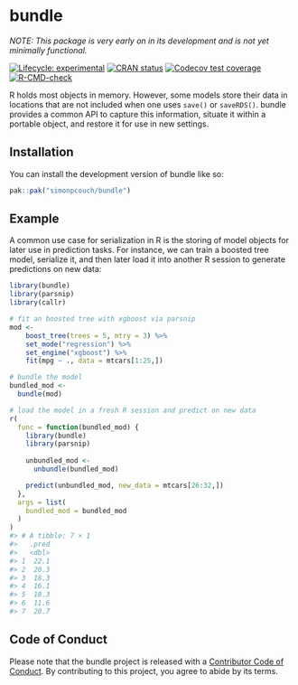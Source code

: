 
<!-- README.md is generated from README.Rmd. Please edit that file -->

# bundle

*NOTE: This package is very early on in its development and is not yet
minimally functional.*

<!-- badges: start -->

[![Lifecycle:
experimental](https://img.shields.io/badge/lifecycle-experimental-orange.svg)](https://lifecycle.r-lib.org/articles/stages.html#experimental)
[![CRAN
status](https://www.r-pkg.org/badges/version/bundle)](https://CRAN.R-project.org/package=bundle)
[![Codecov test
coverage](https://codecov.io/gh/simonpcouch/bundle/branch/main/graph/badge.svg)](https://app.codecov.io/gh/simonpcouch/bundle?branch=main)
[![R-CMD-check](https://github.com/simonpcouch/bundle/actions/workflows/R-CMD-check.yaml/badge.svg)](https://github.com/simonpcouch/bundle/actions/workflows/R-CMD-check.yaml)
<!-- badges: end -->

R holds most objects in memory. However, some models store their data in
locations that are not included when one uses `save()` or `saveRDS()`.
bundle provides a common API to capture this information, situate it
within a portable object, and restore it for use in new settings.

## Installation

You can install the development version of bundle like so:

``` r
pak::pak("simonpcouch/bundle")
```

## Example

A common use case for serialization in R is the storing of model objects
for later use in prediction tasks. For instance, we can train a boosted
tree model, serialize it, and then later load it into another R session
to generate predictions on new data:

``` r
library(bundle)
library(parsnip)
library(callr)

# fit an boosted tree with xgboost via parsnip
mod <-
    boost_tree(trees = 5, mtry = 3) %>%
    set_mode("regression") %>%
    set_engine("xgboost") %>%
    fit(mpg ~ ., data = mtcars[1:25,])

# bundle the model
bundled_mod <-
  bundle(mod)

# load the model in a fresh R session and predict on new data
r(
  func = function(bundled_mod) {
    library(bundle)
    library(parsnip)
    
    unbundled_mod <- 
      unbundle(bundled_mod)

    predict(unbundled_mod, new_data = mtcars[26:32,])
  },
  args = list(
    bundled_mod = bundled_mod
  )
)
#> # A tibble: 7 × 1
#>   .pred
#>   <dbl>
#> 1  22.1
#> 2  20.3
#> 3  18.3
#> 4  16.1
#> 5  18.3
#> 6  11.6
#> 7  20.7
```

## Code of Conduct

Please note that the bundle project is released with a [Contributor Code
of
Conduct](https://contributor-covenant.org/version/2/1/CODE_OF_CONDUCT.html).
By contributing to this project, you agree to abide by its terms.
